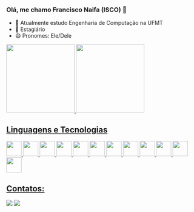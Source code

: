 ### Olá, me chamo Francisco Naifa (ISCO)  👋

- 🔭 Atualmente estudo Engenharia de Computação na UFMT
- 🌱 Estagiário
- 😄 Pronomes: Ele/Dele

<div>
<a href="https://github.com/isconaifa">
<img height="180em" src="https://github-readme-stats.vercel.app/api/top-langs/?username=isconaifa&layout=compact&langs_count=7&theme=dracula"/>
<img height="180em" src="https://github-readme-stats.vercel.app/api?username=isconaifa&show_icons=true&theme=dracula&include_all_commits=true&count_private=true"/>
</div>

  ## Linguagens e Tecnologias
  <div>
<img src="https://cdn.jsdelivr.net/gh/devicons/devicon@latest/icons/html5/html5-plain-wordmark.svg" width="40" height="40"/>
<img src="https://cdn.jsdelivr.net/gh/devicons/devicon@latest/icons/css3/css3-original.svg"  width="40" height="40" />
<img src="https://cdn.jsdelivr.net/gh/devicons/devicon@latest/icons/javascript/javascript-plain.svg" width="40" height="40" />  
<img src="https://cdn.jsdelivr.net/gh/devicons/devicon@latest/icons/java/java-original.svg" width="40" height="40" />  
<img src="https://cdn.jsdelivr.net/gh/devicons/devicon@latest/icons/spring/spring-original.svg" width="40" height="40"/>
<img src="https://cdn.jsdelivr.net/gh/devicons/devicon@latest/icons/go/go-original-wordmark.svg" width="40" height="40" /> 
<img src="https://cdn.jsdelivr.net/gh/devicons/devicon@latest/icons/angularjs/angularjs-plain.svg"  width="40" height="40" />
<img src="https://cdn.jsdelivr.net/gh/devicons/devicon@latest/icons/postgresql/postgresql-original-wordmark.svg" width="40" height="40"/>
<img src="https://cdn.jsdelivr.net/gh/devicons/devicon@latest/icons/tailwindcss/tailwindcss-original.svg" width="40" height="40" />
<img src="https://cdn.jsdelivr.net/gh/devicons/devicon@latest/icons/vscode/vscode-original.svg" width="40" height="40"/>
<img src="https://cdn.jsdelivr.net/gh/devicons/devicon@latest/icons/git/git-original.svg" width="40" height="40"/>
<img src="https://cdn.jsdelivr.net/gh/devicons/devicon@latest/icons/typescript/typescript-original.svg" width="40" height="40"/>
</div>
  
  ## Contatos:
  

<a href="https://instagram.com/isco_naifa" target="_blank"><img src="https://img.shields.io/badge/-Instagram-%23E4405F?style=for-the-badge&logo=instagram&logoColor=white" target="_blank"></a>
<a href = "mailto:contato@francisco.naifa@sou.ufmt.br"><img src="https://img.shields.io/badge/Gmail-D14836?style=for-the-badge&logo=gmail&logoColor=white" target="_blank"></a>  


  
          
          
           
         
          
          
